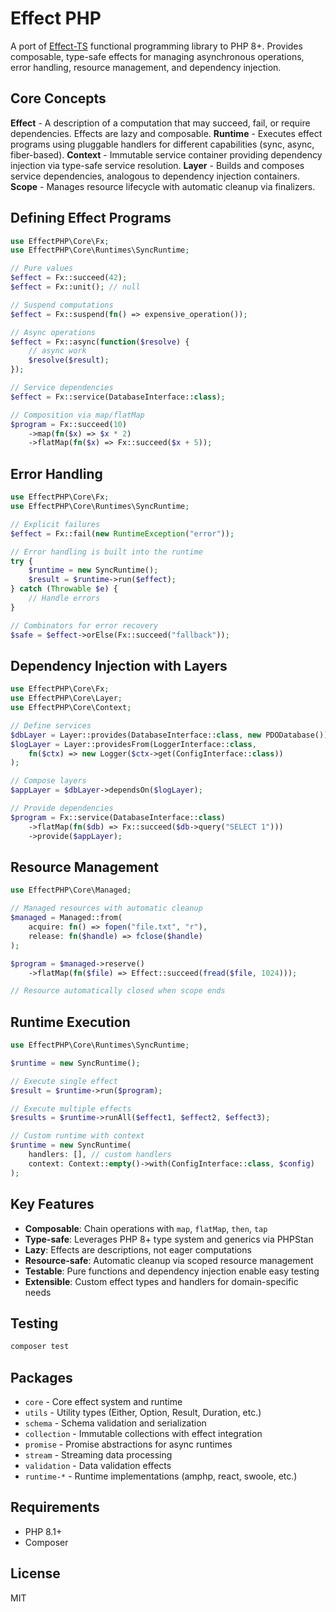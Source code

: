 # Effect PHP

A port of [Effect-TS](https://effect.website/) functional programming library to PHP 8+. Provides composable, type-safe
effects for managing asynchronous operations, error handling, resource management, and dependency injection.

## Core Concepts

**Effect** - A description of a computation that may succeed, fail, or require dependencies. Effects are lazy and
composable.
**Runtime** - Executes effect programs using pluggable handlers for different capabilities (sync, async, fiber-based).
**Context** - Immutable service container providing dependency injection via type-safe service resolution.
**Layer** - Builds and composes service dependencies, analogous to dependency injection containers.
**Scope** - Manages resource lifecycle with automatic cleanup via finalizers.

## Defining Effect Programs

```php
use EffectPHP\Core\Fx;
use EffectPHP\Core\Runtimes\SyncRuntime;

// Pure values
$effect = Fx::succeed(42);
$effect = Fx::unit(); // null

// Suspend computations
$effect = Fx::suspend(fn() => expensive_operation());

// Async operations
$effect = Fx::async(function($resolve) {
    // async work
    $resolve($result);
});

// Service dependencies
$effect = Fx::service(DatabaseInterface::class);

// Composition via map/flatMap
$program = Fx::succeed(10)
    ->map(fn($x) => $x * 2)
    ->flatMap(fn($x) => Fx::succeed($x + 5));
```

## Error Handling

```php
use EffectPHP\Core\Fx;
use EffectPHP\Core\Runtimes\SyncRuntime;

// Explicit failures
$effect = Fx::fail(new RuntimeException("error"));

// Error handling is built into the runtime
try {
    $runtime = new SyncRuntime();
    $result = $runtime->run($effect);
} catch (Throwable $e) {
    // Handle errors
}

// Combinators for error recovery
$safe = $effect->orElse(Fx::succeed("fallback"));
```

## Dependency Injection with Layers

```php
use EffectPHP\Core\Fx;
use EffectPHP\Core\Layer;
use EffectPHP\Core\Context;

// Define services
$dbLayer = Layer::provides(DatabaseInterface::class, new PDODatabase());
$logLayer = Layer::providesFrom(LoggerInterface::class, 
    fn($ctx) => new Logger($ctx->get(ConfigInterface::class))
);

// Compose layers
$appLayer = $dbLayer->dependsOn($logLayer);

// Provide dependencies
$program = Fx::service(DatabaseInterface::class)
    ->flatMap(fn($db) => Fx::succeed($db->query("SELECT 1")))
    ->provide($appLayer);
```

## Resource Management

```php
use EffectPHP\Core\Managed;

// Managed resources with automatic cleanup
$managed = Managed::from(
    acquire: fn() => fopen("file.txt", "r"),
    release: fn($handle) => fclose($handle)
);

$program = $managed->reserve()
    ->flatMap(fn($file) => Effect::succeed(fread($file, 1024)));

// Resource automatically closed when scope ends
```

## Runtime Execution

```php
use EffectPHP\Core\Runtimes\SyncRuntime;

$runtime = new SyncRuntime();

// Execute single effect
$result = $runtime->run($program);

// Execute multiple effects
$results = $runtime->runAll($effect1, $effect2, $effect3);

// Custom runtime with context
$runtime = new SyncRuntime(
    handlers: [], // custom handlers
    context: Context::empty()->with(ConfigInterface::class, $config)
);
```

## Key Features

- **Composable**: Chain operations with `map`, `flatMap`, `then`, `tap`
- **Type-safe**: Leverages PHP 8+ type system and generics via PHPStan
- **Lazy**: Effects are descriptions, not eager computations
- **Resource-safe**: Automatic cleanup via scoped resource management
- **Testable**: Pure functions and dependency injection enable easy testing
- **Extensible**: Custom effect types and handlers for domain-specific needs

## Testing

```bash
composer test
```

## Packages

- `core` - Core effect system and runtime
- `utils` - Utility types (Either, Option, Result, Duration, etc.)
- `schema` - Schema validation and serialization
- `collection` - Immutable collections with effect integration
- `promise` - Promise abstractions for async runtimes
- `stream` - Streaming data processing
- `validation` - Data validation effects
- `runtime-*` - Runtime implementations (amphp, react, swoole, etc.)

## Requirements

- PHP 8.1+
- Composer

## License

MIT